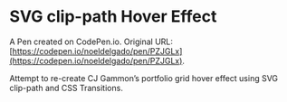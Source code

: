 # SVG clip-path Hover Effect

A Pen created on CodePen.io. Original URL: [https://codepen.io/noeldelgado/pen/PZJGLx](https://codepen.io/noeldelgado/pen/PZJGLx).

Attempt to re-create CJ Gammon’s portfolio grid hover effect using SVG clip-path and CSS Transitions.
